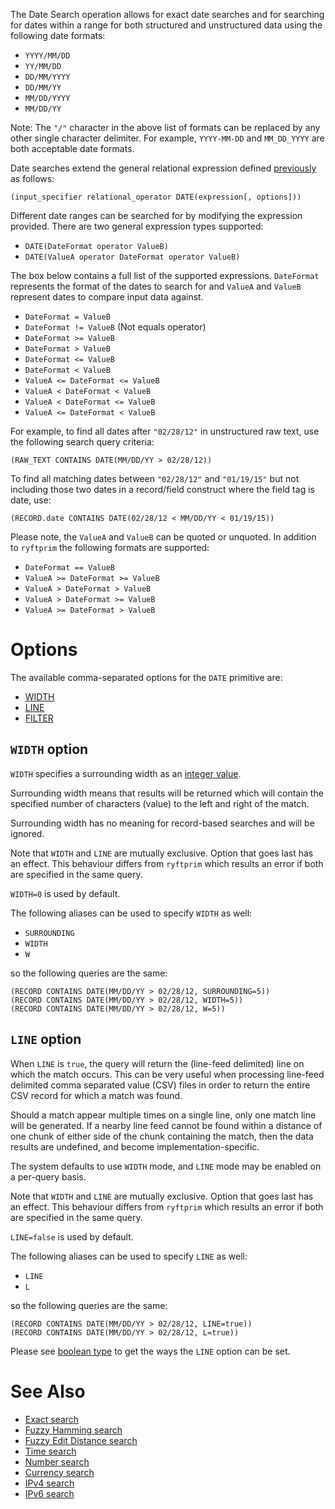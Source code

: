 The Date Search operation allows for exact date searches and for searching
for dates within a range for both structured and unstructured data using
the following date formats:

- `YYYY/MM/DD`
- `YY/MM/DD`
- `DD/MM/YYYY`
- `DD/MM/YY`
- `MM/DD/YYYY`
- `MM/DD/YY`

Note: The `"/"` character in the above list of formats can be replaced by any
other single character delimiter. For example, `YYYY-MM-DD` and `MM_DD_YYYY`
are both acceptable date formats.

Date searches extend the general relational expression defined
[previously](./README.md#general-search-syntax) as follows:

```
(input_specifier relational_operator DATE(expression[, options]))
```

Different date ranges can be searched for by modifying the expression provided.
There are two general expression types supported:

- `DATE(DateFormat operator ValueB)`
- `DATE(ValueA operator DateFormat operator ValueB)`

The box below contains a full list of the supported expressions.
`DateFormat` represents the format of the dates to search for
and `ValueA` and `ValueB` represent dates to compare input data against.

- `DateFormat = ValueB`
- `DateFormat != ValueB` (Not equals operator)
- `DateFormat >= ValueB`
- `DateFormat > ValueB`
- `DateFormat <= ValueB`
- `DateFormat < ValueB`
- `ValueA <= DateFormat <= ValueB`
- `ValueA < DateFormat < ValueB`
- `ValueA < DateFormat <= ValueB`
- `ValueA <= DateFormat < ValueB`

For example, to find all dates after `"02/28/12"` in unstructured raw text,
use the following search query criteria:

```
(RAW_TEXT CONTAINS DATE(MM/DD/YY > 02/28/12))
```

To find all matching dates between `"02/28/12"` and `"01/19/15"` but not including
those two dates in a record/field construct where the field tag is date, use:

```
(RECORD.date CONTAINS DATE(02/28/12 < MM/DD/YY < 01/19/15))
```

Please note, the `ValueA` and `ValueB` can be quoted or unquoted.
In addition to `ryftprim` the following formats are supported:
- `DateFormat == ValueB`
- `ValueA >= DateFormat >= ValueB`
- `ValueA > DateFormat > ValueB`
- `ValueA > DateFormat >= ValueB`
- `ValueA >= DateFormat > ValueB`


# Options

The available comma-separated options for the `DATE` primitive are:

- [WIDTH](#width-option)
- [LINE](#line-option)
- [FILTER](./README.md#filter-option)


## `WIDTH` option

`WIDTH` specifies a surrounding width as an [integer value](./README.md#integers).

Surrounding width means that results will be returned which will contain
the specified number of characters (value) to the left and right of the match.

Surrounding width has no meaning for record-based searches and will be ignored.

Note that `WIDTH` and `LINE` are mutually exclusive. Option that goes last
has an effect. This behaviour differs from `ryftprim` which results an error
if both are specified in the same query.

`WIDTH=0` is used by default.

The following aliases can be used to specify `WIDTH` as well:
- `SURROUNDING`
- `WIDTH`
- `W`

so the following queries are the same:

```
(RECORD CONTAINS DATE(MM/DD/YY > 02/28/12, SURROUNDING=5))
(RECORD CONTAINS DATE(MM/DD/YY > 02/28/12, WIDTH=5))
(RECORD CONTAINS DATE(MM/DD/YY > 02/28/12, W=5))
```


## `LINE` option

When `LINE` is `true`, the query will return the (line-feed delimited) line
on which the match occurs. This can be very useful when processing line-feed
delimited comma separated value (CSV) files in order to return the entire
CSV record for which a match was found.

Should a match appear multiple times on a single line, only one match line
will be generated. If a nearby line feed cannot be found within a distance
of one chunk of either side of the chunk containing the match, then the data
results are undefined, and become implementation-specific.

The system defaults to use `WIDTH` mode, and `LINE` mode may be enabled
on a per-query basis.

Note that `WIDTH` and `LINE` are mutually exclusive. Option that goes last
has an effect. This behaviour differs from `ryftprim` which results an error
if both are specified in the same query.

`LINE=false` is used by default.

The following aliases can be used to specify `LINE` as well:
- `LINE`
- `L`

so the following queries are the same:

```
(RECORD CONTAINS DATE(MM/DD/YY > 02/28/12, LINE=true))
(RECORD CONTAINS DATE(MM/DD/YY > 02/28/12, L=true))
```

Please see [boolean type](./README.md#booleans) to get the ways
the `LINE` option can be set.


# See Also

- [Exact search](./EXACT.md)
- [Fuzzy Hamming search](./HAMMING.md)
- [Fuzzy Edit Distance search](./EDIT_DIST.md)
- [Time search](./TIME.md)
- [Number search](./NUMBER.md)
- [Currency search](./CURRENCY.md)
- [IPv4 search](./IPV4.md)
- [IPv6 search](./IPV6.md)
